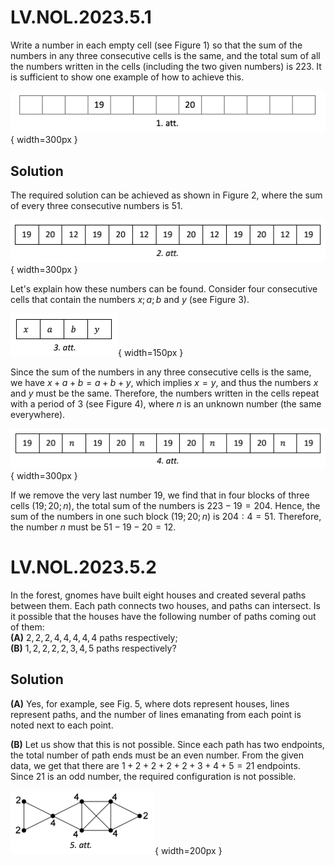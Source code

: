# <lo-sample/> LV.NOL.2023.5.1

Write a number in each empty cell (see Figure 1) so that the sum of the 
numbers in any three consecutive cells is the same, and the total sum 
of all the numbers written in the cells (including the two given numbers) 
is $223$. It is sufficient to show one example of how to achieve this.

![](LV.NOL.2023.5.1.png){ width=300px }


## Solution

The required solution can be achieved as shown in Figure 2, where the sum 
of every three consecutive numbers is $51$.

![](LV.NOL.2023.5.1A.png){ width=300px }

Let's explain how these numbers can be found. Consider four consecutive 
cells that contain the numbers $x;a;b$ and $y$ (see Figure 3).

![](LV.NOL.2023.5.1B.png){ width=150px }

Since the sum of the numbers in any three consecutive cells is the same, 
we have $x+a+b=a+b+y$, which implies $x=y$, and thus the numbers $x$ and 
$y$ must be the same. Therefore, the numbers written in the cells repeat 
with a period of $3$ (see Figure 4), where $n$ is an unknown number 
(the same everywhere).

![](LV.NOL.2023.5.1C.png){ width=300px }

If we remove the very last number $19$, we find that in four blocks of 
three cells $(19;20;n)$, the total sum of the numbers is $223-19=204$. 
Hence, the sum of the numbers in one such block $(19;20;n)$ is $204:4=51$. 
Therefore, the number $n$ must be $51-19-20=12$.



# <lo-sample/> LV.NOL.2023.5.2

In the forest, gnomes have built eight houses and created several paths 
between them. Each path connects two houses, and paths can intersect. 
Is it possible that the houses have the following number 
of paths coming out of them:  
**(A)** $2, 2, 2, 4, 4, 4, 4, 4$ paths respectively;  
**(B)** $1, 2, 2, 2, 2, 3, 4, 5$ paths respectively?


## Solution

**(A)** Yes, for example, see Fig. 5, where dots represent houses, lines 
represent paths, and the number of lines emanating from each point is 
noted next to each point.

**(B)** Let us show that this is not possible. Since each path has two 
endpoints, the total number of path ends must be an even number. 
From the given data, we get that there are $1+2+2+2+2+3+4+5=21$ 
endpoints. Since $21$ is an odd number, the required configuration 
is not possible.

![](LV.NOL.2023.5.2A.png){ width=200px }